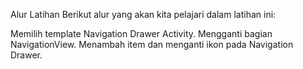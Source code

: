 Alur Latihan
Berikut alur yang akan kita pelajari dalam latihan ini: 

Memilih template Navigation Drawer Activity.
Mengganti bagian NavigationView.
Menambah item dan menganti ikon pada Navigation Drawer.

